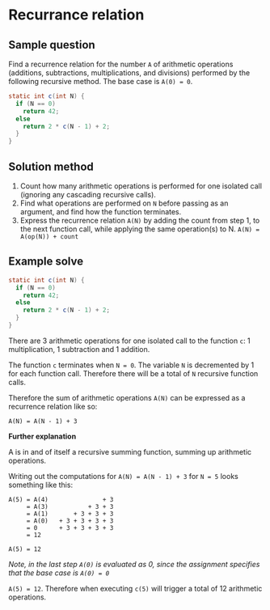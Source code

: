 # Recurrance relation

## Sample question

Find a recurrence relation for the number `A` of arithmetic operations (additions, subtractions, multiplications, and divisions) performed by the following recursive method. The base case is `A(0) = 0`.

```java
static int c(int N) {
  if (N == 0)
    return 42;
  else
    return 2 * c(N - 1) + 2;
  }
}
```

## Solution method

1. Count how many arithmetic operations is performed for one isolated call (ignoring any cascading recursive calls).
2. Find what operations are performed on `N` before passing as an argument, and find how the function terminates.
3. Express the recurrence relation `A(N)` by adding the count from step 1, to the next function call, while applying the same operation(s) to N. `A(N) = A(op(N)) + count`

## Example solve

```java
static int c(int N) {
  if (N == 0)
    return 42;
  else
    return 2 * c(N - 1) + 2;
  }
}
```

There are 3 arithmetic operations for one isolated call to the function `c`: 1 multiplication, 1 subtraction and 1 addition.

The function `c` terminates when `N = 0`. The variable `N` is decremented by 1 for each function call. Therefore there will be a total of `N` recursive function calls.

Therefore the sum of arithmetic operations `A(N)` can be expressed as a recurrence relation like so:

`A(N) = A(N - 1) + 3`

**Further explanation**

A is in and of itself a recursive summing function, summing up arithmetic operations.

Writing out the computations for `A(N) = A(N - 1) + 3` for `N = 5` looks something like this:

```
A(5) = A(4)               + 3
     = A(3)           + 3 + 3
     = A(1)       + 3 + 3 + 3
     = A(0)   + 3 + 3 + 3 + 3
     = 0      + 3 + 3 + 3 + 3
     = 12

A(5) = 12
```

*Note, in the last step `A(0)` is evaluated as 0, since the assignment specifies that the base case is `A(0) = 0`*

`A(5) = 12`. Therefore when executing `c(5)` will trigger a total of 12 arithmetic operations.
